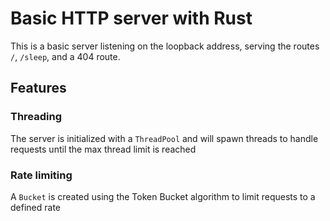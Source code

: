 # Basic HTTP server with Rust
This is a basic server listening on the loopback address, serving the routes `/`, `/sleep`, and a 404 route.

## Features
### Threading
The server is initialized with a `ThreadPool` and will spawn threads to handle requests until the max thread limit is reached

### Rate limiting
A `Bucket` is created using the Token Bucket algorithm to limit requests to a defined rate
